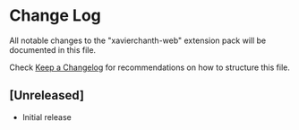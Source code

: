 # Change Log

All notable changes to the "xavierchanth-web" extension pack will be documented in this file.

Check [Keep a Changelog](http://keepachangelog.com/) for recommendations on how to structure this file.

## [Unreleased]

- Initial release
